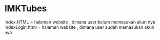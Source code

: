# IMKTubes

index.HTML = halaman website , dimana user belum memasukan akun nya <br>
indexLogin.html = halaman website , dimana user sudah memasukan akun nya
